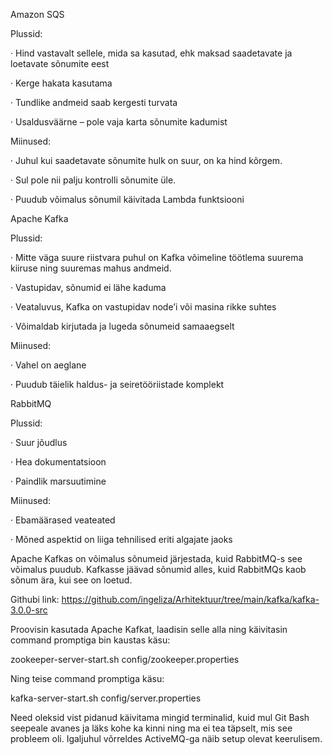 Amazon SQS

Plussid:

· Hind vastavalt sellele, mida sa kasutad, ehk maksad saadetavate ja loetavate sõnumite eest

· Kerge hakata kasutama

· Tundlike andmeid saab kergesti turvata

· Usaldusväärne – pole vaja karta sõnumite kadumist

Miinused:

· Juhul kui saadetavate sõnumite hulk on suur, on ka hind kõrgem.

· Sul pole nii palju kontrolli sõnumite üle.

· Puudub võimalus sõnumil käivitada Lambda funktsiooni




Apache Kafka

Plussid:

· Mitte väga suure riistvara puhul on Kafka võimeline töötlema suurema kiiruse ning suuremas mahus andmeid.

· Vastupidav, sõnumid ei lähe kaduma

· Veataluvus, Kafka on vastupidav node’i või masina rikke suhtes

· Võimaldab kirjutada ja lugeda sõnumeid samaaegselt

Miinused:

· Vahel on aeglane

· Puudub täielik haldus- ja seiretööriistade komplekt




RabbitMQ

Plussid:

· Suur jõudlus

· Hea dokumentatsioon

· Paindlik marsuutimine

Miinused:

· Ebamäärased veateated

· Mõned aspektid on liiga tehnilised eriti algajate jaoks


Apache Kafkas on võimalus sõnumeid järjestada, kuid RabbitMQ-s see võimalus puudub. Kafkasse jäävad sõnumid alles, kuid RabbitMQs kaob sõnum ära, kui see on loetud.




Githubi link: https://github.com/ingeliza/Arhitektuur/tree/main/kafka/kafka-3.0.0-src

Proovisin kasutada Apache Kafkat, laadisin selle alla ning käivitasin command promptiga bin kaustas käsu:

zookeeper-server-start.sh config/zookeeper.properties

Ning teise command promptiga käsu:

kafka-server-start.sh config/server.properties

Need oleksid vist pidanud käivitama mingid terminalid, kuid mul Git Bash seepeale avanes ja läks kohe ka kinni ning ma ei tea täpselt, mis see probleem oli. Igaljuhul võrreldes ActiveMQ-ga näib setup olevat keerulisem.
